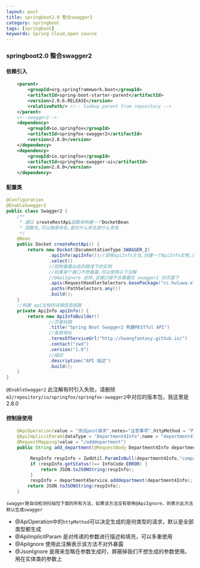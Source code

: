 ```yaml
---
layout: post
title: springboot2.0 整合swagger2
category: springboot
tags: [springboot]
keywords: Spring Cloud,open source
---
```


### springboot2.0 整合swagger2
#### 依赖引入

``` xml
    <parent>
		<groupId>org.springframework.boot</groupId>
		<artifactId>spring-boot-starter-parent</artifactId>
		<version>2.0.6.RELEASE</version>
		<relativePath/> <!-- lookup parent from repository -->
    </parent>
    <!--swagger2-->
    <dependency>
        <groupId>io.springfox</groupId>
        <artifactId>springfox-swagger2</artifactId>
        <version>2.8.0</version>
    </dependency>
    <dependency>
        <groupId>io.springfox</groupId>
        <artifactId>springfox-swagger-ui</artifactId>
        <version>2.8.0</version>
    </dependency>    
```

#### 配置类

``` java
@Configuration
@EnableSwagger2
public class Swagger2 {
    /**
     * 通过 createRestApi函数来构建一个DocketBean
     * 函数名,可以随意命名,喜欢什么命名就什么命名
     */
    @Bean
    public Docket createRestApi() {
        return new Docket(DocumentationType.SWAGGER_2)
                .apiInfo(apiInfo())//调用apiInfo方法,创建一个ApiInfo实例,里面是展示在文档页面信息内容
                .select()
                //控制暴露出去的路径下的实例
                //如果某个接口不想暴露,可以使用以下注解
                //@ApiIgnore 这样,该接口就不会暴露在 swagger2 的页面下
                .apis(RequestHandlerSelectors.basePackage("cc.huluwa.electronic.contract.sign.group.controller"))
                .paths(PathSelectors.any())
                .build();
    }
    //构建 api文档的详细信息函数
    private ApiInfo apiInfo() {
        return new ApiInfoBuilder()
                //页面标题
                .title("Spring Boot Swagger2 构建RESTful API")
                //条款地址
                .termsOfServiceUrl("http://hwangfantasy.github.io/")
                .contact("zwd")
                .version("1.0")
                //描述
                .description("API 描述")
                .build();
    }
}
```

`@EnableSwagger2` 此注解有时引入失败，请删除`m2/repository/io/springfox/springfox-swagger2`中对应的版本包，我这里是2.8.0

#### 控制层使用
``` java
    @ApiOperation(value = "测试post请求",notes="注意事项",httpMethod = "POST")
    @ApiImplicitParam(dataType = "Department4Info",name = "department4Info",value = "添加部门",required = true)
    @RequestMapping(value = "/adddepartment")
    public String add_department(@RequestBody Department4Info department4Info) {

         RespInfo respInfo = ZwdUtil.ParamIsNull(department4Info,"companyid,userid");
         if (respInfo.getStatus()== InfoCode.ERROR) {
             return JSON.toJSONString(respInfo);
         }
         respInfo = department4Service.adddepartment(department4Info);
        return JSON.toJSONString(respInfo);
    }
```

`swagger是自动检测扫描包下面的所有方法，如果该方法没有使用@ApiIgnore，则表示此方法默认生成swagger`

* @ApiOperation中的`httpMethod`可以决定生成的是何类型的请求，默认是全部类型都生成
* @ApiImplicitParam 是对传递的参数进行描述和填充，可以多重使用
* @ApiIgnore 使用此注解表示该方法不对外暴露
* @JsonIgnore 是用来忽略在参数生成时，屏蔽掉我们不想生成的参数使用。用在实体类的参数上